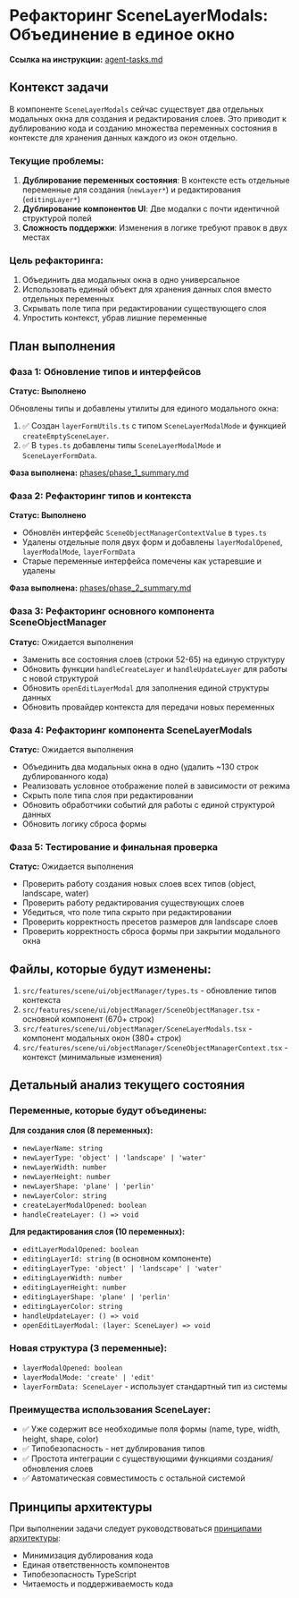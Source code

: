 # Рефакторинг SceneLayerModals: Объединение в единое окно

**Ссылка на инструкции:** [agent-tasks.md](../../docs/development/workflows/agent-tasks.md)

## Контекст задачи

В компоненте `SceneLayerModals` сейчас существует два отдельных модальных окна для создания и редактирования слоев. Это приводит к дублированию кода и созданию множества переменных состояния в контексте для хранения данных каждого из окон отдельно.

### Текущие проблемы:

1. **Дублирование переменных состояния**: В контексте есть отдельные переменные для создания (`newLayer*`) и редактирования (`editingLayer*`)
2. **Дублирование компонентов UI**: Две модалки с почти идентичной структурой полей
3. **Сложность поддержки**: Изменения в логике требуют правок в двух местах

### Цель рефакторинга:

1. Объединить два модальных окна в одно универсальное
2. Использовать единый объект для хранения данных слоя вместо отдельных переменных
3. Скрывать поле типа при редактировании существующего слоя
4. Упростить контекст, убрав лишние переменные

## План выполнения

### Фаза 1: Обновление типов и интерфейсов
**Статус: Выполнено**

Обновлены типы и добавлены утилиты для единого модального окна:
1. ✅ Создан `layerFormUtils.ts` с типом `SceneLayerModalMode` и функцией `createEmptySceneLayer`.
2. ✅ В `types.ts` добавлены типы `SceneLayerModalMode` и `SceneLayerFormData`.

**Фаза выполнена:** [phases/phase_1_summary.md](phases/phase_1_summary.md)

### Фаза 2: Рефакторинг типов и контекста
**Статус: Выполнено**

- Обновлён интерфейс `SceneObjectManagerContextValue` в `types.ts`
- Удалены отдельные поля двух форм и добавлены `layerModalOpened`, `layerModalMode`, `layerFormData`
- Старые переменные интерфейса помечены как устаревшие и удалены

**Фаза выполнена:** [phases/phase_2_summary.md](phases/phase_2_summary.md)

### Фаза 3: Рефакторинг основного компонента SceneObjectManager
**Статус:** Ожидается выполнения

- Заменить все состояния слоев (строки 52-65) на единую структуру
- Обновить функции `handleCreateLayer` и `handleUpdateLayer` для работы с новой структурой
- Обновить `openEditLayerModal` для заполнения единой структуры данных
- Обновить провайдер контекста для передачи новых переменных

### Фаза 4: Рефакторинг компонента SceneLayerModals
**Статус:** Ожидается выполнения

- Объединить два модальных окна в одно (удалить ~130 строк дублированного кода)
- Реализовать условное отображение полей в зависимости от режима
- Скрыть поле типа слоя при редактировании
- Обновить обработчики событий для работы с единой структурой данных
- Обновить логику сброса формы

### Фаза 5: Тестирование и финальная проверка
**Статус:** Ожидается выполнения

- Проверить работу создания новых слоев всех типов (object, landscape, water)
- Проверить работу редактирования существующих слоев
- Убедиться, что поле типа скрыто при редактировании
- Проверить корректность пресетов размеров для landscape слоев
- Проверить корректность сброса формы при закрытии модального окна

## Файлы, которые будут изменены:

1. `src/features/scene/ui/objectManager/types.ts` - обновление типов контекста
2. `src/features/scene/ui/objectManager/SceneObjectManager.tsx` - основной компонент (670+ строк)
3. `src/features/scene/ui/objectManager/SceneLayerModals.tsx` - компонент модальных окон (380+ строк)
4. `src/features/scene/ui/objectManager/SceneObjectManagerContext.tsx` - контекст (минимальные изменения)

## Детальный анализ текущего состояния

### Переменные, которые будут объединены:

**Для создания слоя (8 переменных):**
- `newLayerName: string`
- `newLayerType: 'object' | 'landscape' | 'water'`
- `newLayerWidth: number`
- `newLayerHeight: number`
- `newLayerShape: 'plane' | 'perlin'`
- `newLayerColor: string`
- `createLayerModalOpened: boolean`
- `handleCreateLayer: () => void`

**Для редактирования слоя (10 переменных):**
- `editLayerModalOpened: boolean`
- `editingLayerId: string` (в основном компоненте)
- `editingLayerType: 'object' | 'landscape' | 'water'`
- `editingLayerWidth: number`
- `editingLayerHeight: number`
- `editingLayerShape: 'plane' | 'perlin'`
- `editingLayerColor: string`
- `handleUpdateLayer: () => void`
- `openEditLayerModal: (layer: SceneLayer) => void`

### Новая структура (3 переменные):
- `layerModalOpened: boolean`
- `layerModalMode: 'create' | 'edit'`
- `layerFormData: SceneLayer` - использует стандартный тип из системы

### Преимущества использования SceneLayer:
- ✅ Уже содержит все необходимые поля формы (name, type, width, height, shape, color)
- ✅ Типобезопасность - нет дублирования типов
- ✅ Простота интеграции с существующими функциями создания/обновления слоев
- ✅ Автоматическая совместимость с остальной системой

## Принципы архитектуры

При выполнении задачи следует руководствоваться [принципами архитектуры](../../docs/architecture/design-principles.md):
- Минимизация дублирования кода
- Единая ответственность компонентов
- Типобезопасность TypeScript
- Читаемость и поддерживаемость кода